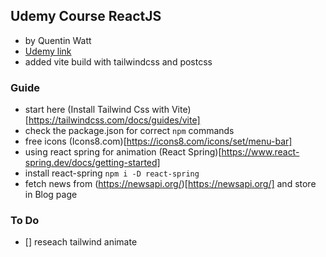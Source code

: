 ## Udemy Course ReactJS 

- by Quentin Watt
- [Udemy link](https://www.udemy.com/course/build-your-first-react-js-application/learn/lecture/18846270#overview)
- added vite build with tailwindcss and postcss


### Guide
- start here (Install Tailwind Css with Vite)[https://tailwindcss.com/docs/guides/vite]
- check the package.json for correct `npm` commands
- free icons (Icons8.com)[https://icons8.com/icons/set/menu-bar]
- using react spring for animation (React Spring)[https://www.react-spring.dev/docs/getting-started] 
- install react-spring `npm i -D react-spring`
- fetch news from (https://newsapi.org/)[https://newsapi.org/] and store in Blog page

### To Do
- [] reseach tailwind animate

